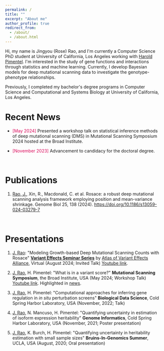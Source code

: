 ```yaml
---
permalink: /
title: ""
excerpt: "About me"
author_profile: true
redirect_from: 
  - /about/
  - /about.html
---
```


Hi, my name is Jingyou (Rose) Rao, and I'm currently a Computer Science PhD student at University of California, Los Angeles working with [Harold Pimentel](https://pimentellab.com/). I'm interested in the study of gene functions and interactions through statistics and machine learning. Currently, I develop Bayesian models for deep mutational scanning data to investigate the genotype-phenotype relationships.

Previously, I completed my bachelor's degree programs in Computer Science and Computational and Systems Biology at University of California, Los Angeles.

Recent News
======

* <span style="color:#db0a5b">[May 2024]</span> Presented a workshop talk on statistical inference methods of deep mutational scanning (DMS) in Mutational Scanning Symposium 2024 hosted at the Broad Institute.

* <span style="color:#db0a5b">[November 2023]</span> Advancement to candidacy for the doctoral degree.

<br>

Publications
======
1. <u>Rao, J.</u>, Xin, R., Macdonald, C. et al. Rosace: a robust deep mutational scanning analysis framework employing position and mean-variance shrinkage. Genome Biol 25, 138 (2024). https://doi.org/10.1186/s13059-024-03279-7


<br>

Presentations
======
1. <u>J. Rao</u>: "Modeling Growth-based Deep Mutational Scanning Counts with Rosace" <b>[Variant Effects Seminar Series](https://www.varianteffect.org/seminar-series)</b> by [Atlas of Variant Effects Alliance](https://www.varianteffect.org/), Virtual (August 2024; Invited Talk) [Youtube link](https://youtu.be/Nt5juj-CgxM?si=o-oEifb5skehbgkU).

2. <u>J. Rao</u>, H. Pimentel: "What is in a variant score?" <b>Mutational Scanning Symposium</b>, the Broad Institute, USA (May 2024; Workshop Talk) [Youtube link]([https://youtu.be/A5qd-oyk7EY?si=1ARC8qsQpDHgFHug]). Highlighted in [news](https://brotmanbaty.org/news/mss-2024-recap-and-observations-from-sumaiya-iqbal-and-doug-fowler).

3. <u>J. Rao</u>, H. Pimentel: "Computational approaches for inferring gene regulation in <em>in situ</em> perturbation screens" <b>Biological Data Science</b>, Cold Spring Harbor Laboratory, USA (November, 2022; Talk)

4. <u>J. Rao</u>, N. Mancuso, H. Pimentel: "Quantifying uncertainty in estimation of isoform expression heritability" <b>Genome Informatics</b>, Cold Spring Harbor Laboratory, USA (November, 2021; Poster presentation)

5. <u>J. Rao</u>, K. Burch, H. Pimentel: "Quantifying uncertainty in heritability estimation with small sample sizes" <b>Bruins-In-Genomics Summer</b>, UCLA, USA (August, 2020; Oral presentation)

 
